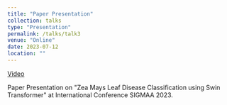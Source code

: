 ```yaml
---
title: "Paper Presentation"
collection: talks
type: "Presentation"
permalink: /talks/talk3
venue: "Online"
date: 2023-07-12
location: ""
---
```


[Video](https://drive.google.com/file/d/1BPLW014tmiqKmdFkQtE_mJMI8dCrqUg_/view?usp=sharing)

Paper Presentation on "Zea Mays Leaf Disease Classification using Swin Transformer" at International Conference SIGMAA 2023.